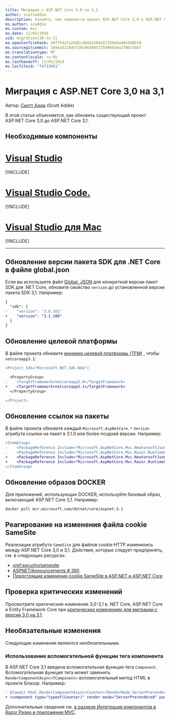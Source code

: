 ```yaml
---
title: Миграция с ASP.NET Core 3,0 на 3,1
author: scottaddie
description: Узнайте, как перенести проект ASP.NET Core 3,0 в ASP.NET Core 3,1.
ms.author: scaddie
ms.custom: mvc
ms.date: 12/03/2019
uid: migration/30-to-31
ms.openlocfilehash: 497f5da7a29d5cdb8b4264c87330e8a464380bf8
ms.sourcegitcommit: 169ea5116de729c803685725d96450a270bc55b7
ms.translationtype: MT
ms.contentlocale: ru-RU
ms.lasthandoff: 12/03/2019
ms.locfileid: "74733951"
---
```

# <a name="migrate-from-aspnet-core-30-to-31"></a>Миграция с ASP.NET Core 3,0 на 3,1

Автор: [Скотт Адди](https://github.com/scottaddie) (Scott Addie)

В этой статье объясняется, как обновить существующий проект ASP.NET Core 3,0 до ASP.NET Core 3,1.

## <a name="prerequisites"></a>Необходимые компоненты

# <a name="visual-studiotabvisual-studio"></a>[Visual Studio](#tab/visual-studio)

[!INCLUDE[](~/includes/net-core-prereqs-vs-3.1.md)]

# <a name="visual-studio-codetabvisual-studio-code"></a>[Visual Studio Code.](#tab/visual-studio-code)

[!INCLUDE[](~/includes/net-core-prereqs-vsc-3.1.md)]

# <a name="visual-studio-for-mactabvisual-studio-mac"></a>[Visual Studio для Mac](#tab/visual-studio-mac)

[!INCLUDE[](~/includes/net-core-prereqs-mac-3.1.md)]

---

## <a name="update-net-core-sdk-version-in-globaljson"></a>Обновление версии пакета SDK для .NET Core в файле global.json

Если вы используете файл [Global. JSON](/dotnet/core/tools/global-json) для конкретной версии пакет SDK для .NET Core, обновите свойство `version` до установленной версии пакета SDK 3,1. Например:

```diff
{
  "sdk": {
-    "version": "3.0.101"
+    "version": "3.1.100"
  }
}
```

## <a name="update-the-target-framework"></a>Обновление целевой платформы

В файле проекта обновите [моникер целевой платформы (TFM)](/dotnet/standard/frameworks) , чтобы `netcoreapp3.1`:

```diff
<Project Sdk="Microsoft.NET.Sdk.Web">

  <PropertyGroup>
-    <TargetFramework>netcoreapp3.0</TargetFramework>
+    <TargetFramework>netcoreapp3.1</TargetFramework>
  </PropertyGroup>

</Project>
```

## <a name="update-package-references"></a>Обновление ссылок на пакеты

В файле проекта обновите каждый `Microsoft.AspNetCore.*` `Version` атрибута ссылки на пакет в 3.1.0 или более поздней версии. Например:

```diff
<ItemGroup>
-    <PackageReference Include="Microsoft.AspNetCore.Mvc.NewtonsoftJson" Version="3.0.0" />
-    <PackageReference Include="Microsoft.AspNetCore.Mvc.Razor.RuntimeCompilation" Version="3.0.0" Condition="'$(Configuration)' == 'Debug'" />
+    <PackageReference Include="Microsoft.AspNetCore.Mvc.NewtonsoftJson" Version="3.1.0" />
+    <PackageReference Include="Microsoft.AspNetCore.Mvc.Razor.RuntimeCompilation" Version="3.1.0" Condition="'$(Configuration)' == 'Debug'" />
</ItemGroup>
```

## <a name="update-docker-images"></a>Обновление образов DOCKER

Для приложений, использующих DOCKER, используйте базовый образ, включающий ASP.NET Core 3,1. Например:

```console
docker pull mcr.microsoft.com/dotnet/core/aspnet:3.1
```

## <a name="react-to-samesite-cookie-changes"></a>Реагирование на изменения файла cookie SameSite

Реализации атрибута `SameSite` для файлов cookie HTTP изменились между ASP.NET Core 3,0 и 3,1. Действия, которые следует предпринять, см. в следующих ресурсах:

* <xref:security/samesite>
* [ASPNET/Announcements # 390](https://github.com/aspnet/Announcements/issues/390)
* [Предстоящие изменения cookie SameSite в ASP.NET и ASP.NET Core](https://devblogs.microsoft.com/aspnet/upcoming-samesite-cookie-changes-in-asp-net-and-asp-net-core/)

## <a name="review-breaking-changes"></a>Проверка критических изменений

Просмотрите критические изменения 3,0-3,1 в .NET Core, ASP.NET Core и Entity Framework Core при [критических изменениях для миграции с версии 3,0 на 3,1](/dotnet/core/compatibility/3.0-3.1).

## <a name="optional-changes"></a>Необязательные изменения

Следующие изменения являются необязательными.

### <a name="use-the-component-tag-helper"></a>Использование вспомогательной функции тега компонента

В ASP.NET Core 3,1 введена вспомогательная функция тега `Component`. Вспомогательная функция тега может заменить `RenderComponentAsync<TComponent>` вспомогательный метод HTML в проекте Блазор. Например:

```diff
- @(await Html.RenderComponentAsync<Counter>(RenderMode.ServerPrerendered, new { IncrementAmount = 10 }))
+ <component type="typeof(Counter)" render-mode="ServerPrerendered" param-IncrementAmount="10" />
```

Дополнительные сведения см. [в разделе Интеграция компонентов в Razor Pages и приложения MVC](/aspnet/core/blazor/components?view=aspnetcore-3.1#integrate-components-into-razor-pages-and-mvc-apps).
